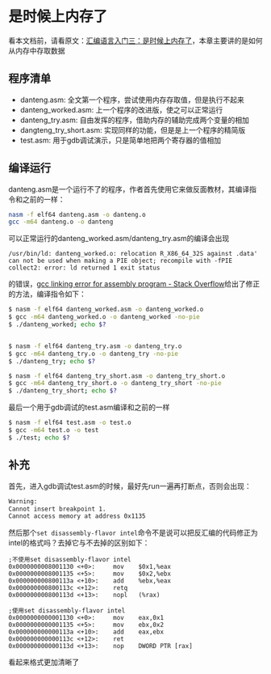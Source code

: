 # 是时候上内存了

看本文档前，请看原文：[汇编语言入门三：是时候上内存了](https://zhuanlan.zhihu.com/p/23722940)，本章主要讲的是如何从内存中存取数据

## 程序清单

- danteng.asm: 全文第一个程序，尝试使用内存存取值，但是执行不起来
- danteng_worked.asm: 上一个程序的改进版，使之可以正常运行
- danteng_try.asm: 自由发挥的程序，借助内存的辅助完成两个变量的相加
- dangteng_try_short.asm: 实现同样的功能，但是是上一个程序的精简版
- test.asm: 用于gdb调试演示，只是简单地把两个寄存器的值相加

## 编译运行

danteng.asm是一个运行不了的程序，作者首先使用它来做反面教材，其编译指令和之前的一样：

```bash
nasm -f elf64 danteng.asm -o danteng.o
gcc -m64 danteng.o -o danteng
```

可以正常运行的danteng_worked.asm/danteng_try.asm的编译会出现

`/usr/bin/ld: danteng_worked.o: relocation R_X86_64_32S against .data' can not be used when making a PIE object; recompile with -fPIE collect2: error: ld returned 1 exit status`

的错误，[gcc linking error for assembly program - Stack Overflow](https://stackoverflow.com/questions/49828667/gcc-linking-error-for-assembly-program)给出了修正的方法，编译指令如下：

```bash
$ nasm -f elf64 danteng_worked.asm -o danteng_worked.o
$ gcc -m64 danteng_worked.o -o danteng_worked -no-pie
$ ./danteng_worked; echo $?


$ nasm -f elf64 danteng_try.asm -o danteng_try.o
$ gcc -m64 danteng_try.o -o danteng_try -no-pie
$ ./danteng_try; echo $?

$ nasm -f elf64 danteng_try_short.asm -o danteng_try_short.o
$ gcc -m64 danteng_try_short.o -o danteng_try_short -no-pie
$ ./danteng_try_short; echo $?
```

最后一个用于gdb调试的test.asm编译和之前的一样

```bash
$ nasm -f elf64 test.asm -o test.o
$ gcc -m64 test.o -o test
$ ./test; echo $?
```

## 补充

首先，进入gdb调试test.asm的时候，最好先run一遍再打断点，否则会出现：

```bash
Warning:
Cannot insert breakpoint 1.
Cannot access memory at address 0x1135
```

然后那个`set disassembly-flavor intel`命令不是说可以把反汇编的代码修正为intel的格式吗？去掉它与不去掉的区别如下：

```assembly
;不使用set disassembly-flavor intel
0x0000000008001130 <+0>:     mov    $0x1,%eax
0x0000000008001135 <+5>:     mov    $0x2,%ebx
0x000000000800113a <+10>:    add    %ebx,%eax
0x000000000800113c <+12>:    retq
0x000000000800113d <+13>:    nopl   (%rax)

;使用set disassembly-flavor intel
0x0000000000001130 <+0>:     mov    eax,0x1
0x0000000000001135 <+5>:     mov    ebx,0x2
0x000000000000113a <+10>:    add    eax,ebx
0x000000000000113c <+12>:    ret
0x000000000000113d <+13>:    nop    DWORD PTR [rax]
```

看起来格式更加清晰了

